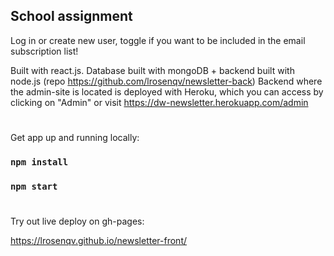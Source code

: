 ## School assignment
Log in or create new user, toggle if you want to be included in the email subscription list!

Built with react.js. Database built with mongoDB + backend built with node.js (repo https://github.com/lrosenqv/newsletter-back)
Backend where the admin-site is located is deployed with Heroku, which you can access by clicking on "Admin" or visit https://dw-newsletter.herokuapp.com/admin

#

Get app up and running locally: 

### `npm install`
### `npm start`

#

Try out live deploy on gh-pages:

https://lrosenqv.github.io/newsletter-front/
